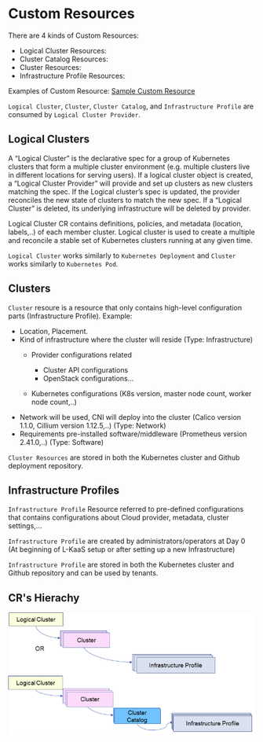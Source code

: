 # Custom Resources
There are 4 kinds of Custom Resources:
* Logical Cluster Resources: 
* Cluster Catalog Resources: 
* Cluster Resources:
* Infrastructure Profile Resources:

Examples of Custom Resource: [Sample Custom Resource](/docs/sample/)

`Logical Cluster`, `Cluster`, `Cluster Catalog`, and `Infrastructure Profile` are consumed by `Logical Cluster Provider`.

## Logical Clusters
A “Logical Cluster” is the declarative spec for a group of Kubernetes clusters that form a multiple cluster environment (e.g. multiple clusters live in different locations for serving users). If a logical cluster object is created, a “Logical Cluster Provider” will provide and set up clusters as new clusters matching the spec. If the Logical cluster’s spec is updated, the provider reconciles the new state of clusters to match the new spec. If a “Logical Cluster” is deleted, its underlying infrastructure will be deleted by provider.

Logical Cluster CR contains definitions, policies, and metadata (location, labels,..) of each member cluster. Logical cluster is used to create a multiple and reconcile a stable set of Kubernetes clusters running at any given time.

`Logical Cluster` works similarly to `Kubernetes Deployment` and `Cluster` works similarly to `Kubernetes Pod`.
 
## Clusters
`Cluster` resoure is a resource that only contains high-level configuration parts (Infrastructure Profile). Example: 
* Location, Placement. 
* Kind of infrastructure where the cluster will reside (Type: Infrastructure)
    * Provider configurations related
        * Cluster API configurations
        * OpenStack configurations...

    * Kubernetes configurations (K8s version, master node count, worker node count,..)
* Network will be used, CNI will deploy into the cluster (Calico version 1.1.0, Cillium version 1.12.5,..) (Type: Network)
* Requirements pre-installed software/middleware (Prometheus version 2.41.0,..) (Type: Software)

`Cluster Resources` are stored in both the Kubernetes cluster and Github deployment repository.

## Infrastructure Profiles
`Infrastructure Profile` Resource referred to pre-defined configurations that contains configurations about Cloud provider, metadata, cluster settings,…

`Infrastructure Profile` are created by administrators/operators at Day 0 (At beginning of L-KaaS setup or after setting up a new Infrastructure)

`Infrastructure Profile` are stored in both the Kubernetes cluster and Github repository and can be used by tenants.


## CR's Hierachy

![Custom Resource Hierachy](diagrams/cr-hierachy.png?raw=true "L-KaaS Custom Resource Hierachy")
